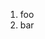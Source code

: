 ﻿<properties
	pageTitle="Package Managers"
	description="bla bla bla"
	slug="package-managers"
	order="300"
	keywords="css, html, javascript"
/>

1. foo
2. bar